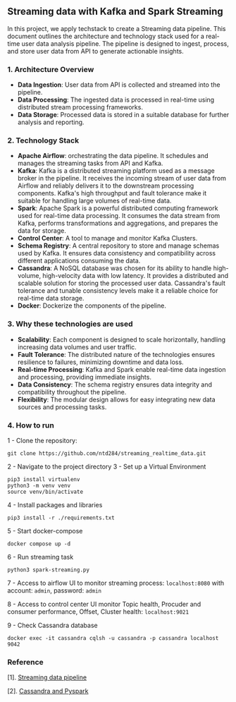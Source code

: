 ## Streaming data with Kafka and Spark Streaming
In this project, we apply techstack to create a Streaming data pipeline.
This document outlines the architecture and technology stack used for a real-time user data analysis pipeline.
The pipeline is designed to ingest, process, and store user data from API to generate actionable insights.

### 1. Architecture Overview
* **Data Ingestion**: User data from API is collected and streamed into the pipeline.
* **Data Processing**: The ingested data is processed in real-time using distributed stream processing frameworks.
* **Data Storage**: Processed data is stored in a suitable database for further analysis and reporting.

### 2. Technology Stack

* **Apache Airflow**: orchestrating the data pipeline. It schedules and manages the streaming tasks from API and Kafka.
* **Kafka**: Kafka is a distributed streaming platform used as a message broker in the pipeline. It receives the incoming stream of user data from Airflow and reliably delivers it to the downstream processing components. Kafka's high throughput and fault tolerance make it suitable for handling large volumes of real-time data.
* **Spark**: Apache Spark is a powerful distributed computing framework used for real-time data processing. It consumes the data stream from Kafka, performs transformations and aggregations, and prepares the data for storage.
* **Control Center**: A tool to manage and monitor Kafka Clusters.
* **Schema Registry**: A central repository to store and manage schemas used by Kafka. It ensures data consistency and compatibility across different applications consuming the data.
* **Cassandra**: A NoSQL database was chosen for its ability to handle high-volume, high-velocity data with low latency. It provides a distributed and scalable solution for storing the processed user data. Cassandra's fault tolerance and tunable consistency levels make it a reliable choice for real-time data storage.
* **Docker**: Dockerize the components of the pipeline.

### 3. Why these technologies are used

* **Scalability**: Each component is designed to scale horizontally, handling increasing data volumes and user traffic.
* **Fault Tolerance**: The distributed nature of the technologies ensures resilience to failures, minimizing downtime and data loss.
* **Real-time Processing**: Kafka and Spark enable real-time data ingestion and processing, providing immediate insights.
* **Data Consistency**: The schema registry ensures data integrity and compatibility throughout the pipeline.
* **Flexibility**: The modular design allows for easy integrating new data sources and processing tasks.
### 4. How to run
1 - Clone the repository:
```
git clone https://github.com/ntd284/streaming_realtime_data.git
```
2 - Navigate to the project directory
3 - Set up a Virtual Environment 
```
pip3 install virtualenv
python3 -m venv venv
source venv/bin/activate
```
4 - Install packages and libraries
```
pip3 install -r ./requirements.txt
```
5 - Start docker-compose
```
docker compose up -d
```
6 - Run streaming task
```
python3 spark-streaming.py
```
7 - Access to airflow UI to monitor streaming process: `localhost:8080` with account: `admin`, password: `admin`

8 - Access to control center UI monitor Topic health, Procuder and consumer performance, Offset, Cluster health: `localhost:9021`

9 - Check Cassandra database
```
docker exec -it cassandra cqlsh -u cassandra -p cassandra localhost 9042
```
### Reference
[1]. [Streaming data pipeline](https://www.youtube.com/watch?v=GqAcTrqKcrY)

[2]. [Cassandra and Pyspark](https://medium.com/@yoke_techworks/cassandra-and-pyspark-5d7830512f19)

